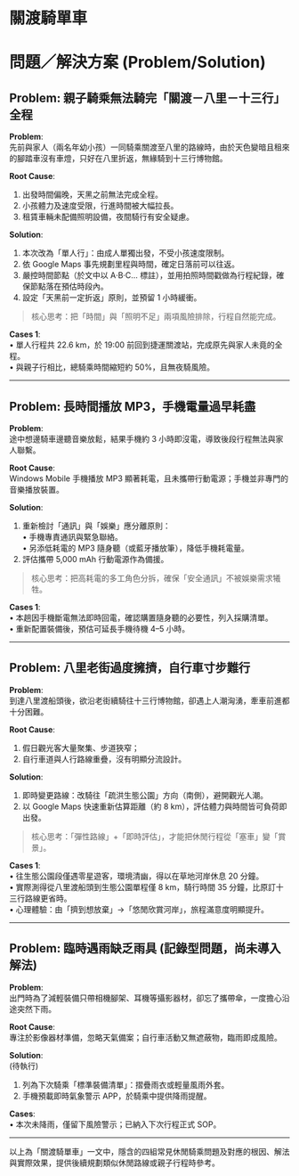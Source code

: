 # 關渡騎單車

# 問題／解決方案 (Problem/Solution)

## Problem: 親子騎乘無法騎完「關渡－八里－十三行」全程

**Problem**:  
先前與家人（兩名年幼小孩）一同騎乘關渡至八里的路線時，由於天色變暗且租來的腳踏車沒有車燈，只好在八里折返，無緣騎到十三行博物館。

**Root Cause**:  
1. 出發時間偏晚，天黑之前無法完成全程。  
2. 小孩體力及速度受限，行進時間被大幅拉長。  
3. 租賃車輛未配備照明設備，夜間騎行有安全疑慮。

**Solution**:  
1. 本次改為「單人行」：由成人單獨出發，不受小孩速度限制。  
2. 依 Google Maps 事先規劃里程與時間，確定日落前可以往返。  
3. 嚴控時間節點（於文中以 A‧B‧C… 標註），並用拍照時間戳做為行程紀錄，確保節點落在預估時段內。  
4. 設定「天黑前一定折返」原則，並預留 1 小時緩衝。  

> 核心思考：把「時間」與「照明不足」兩項風險排除，行程自然能完成。

**Cases 1**:  
• 單人行程共 22.6 km，於 19:00 前回到捷運關渡站，完成原先與家人未竟的全程。  
• 與親子行相比，總騎乘時間縮短約 50%，且無夜騎風險。

---

## Problem: 長時間播放 MP3，手機電量過早耗盡

**Problem**:  
途中想邊騎車邊聽音樂放鬆，結果手機約 3 小時即沒電，導致後段行程無法與家人聯繫。

**Root Cause**:  
Windows Mobile 手機播放 MP3 顯著耗電，且未攜帶行動電源；手機並非專門的音樂播放裝置。

**Solution**:  
1. 重新檢討「通訊」與「娛樂」應分離原則：  
   • 手機專責通訊與緊急聯絡。  
   • 另添低耗電的 MP3 隨身聽（或藍牙播放筆），降低手機耗電量。  
2. 評估攜帶 5,000 mAh 行動電源作為備援。  

> 核心思考：把高耗電的多工角色分拆，確保「安全通訊」不被娛樂需求犧牲。

**Cases 1**:  
• 本趟因手機斷電無法即時回電，確認購置隨身聽的必要性，列入採購清單。  
• 重新配置裝備後，預估可延長手機待機 4–5 小時。

---

## Problem: 八里老街過度擁擠，自行車寸步難行

**Problem**:  
到達八里渡船頭後，欲沿老街續騎往十三行博物館，卻遇上人潮洶湧，牽車前進都十分困難。

**Root Cause**:  
1. 假日觀光客大量聚集、步道狹窄；  
2. 自行車道與人行路線重疊，沒有明顯分流設計。

**Solution**:  
1. 即時變更路線：改騎往「疏洪生態公園」方向（南側），避開觀光人潮。  
2. 以 Google Maps 快速重新估算距離（約 8 km），評估體力與時間皆可負荷即出發。  

> 核心思考：「彈性路線」+「即時評估」，才能把休閒行程從「塞車」變「賞景」。

**Cases 1**:  
• 往生態公園段僅遇零星遊客，環境清幽，得以在草地河岸休息 20 分鐘。  
• 實際測得從八里渡船頭到生態公園單程僅 8 km，騎行時間 35 分鐘，比原訂十三行路線更省時。  
• 心理體驗：由「擠到想放棄」→「悠閒欣賞河岸」，旅程滿意度明顯提升。

---

## Problem: 臨時遇雨缺乏雨具 (記錄型問題，尚未導入解法)

**Problem**:  
出門時為了減輕裝備只帶相機腳架、耳機等攝影器材，卻忘了攜帶傘，一度擔心沿途突然下雨。

**Root Cause**:  
專注於影像器材準備，忽略天氣備案；自行車活動又無遮蔽物，臨雨即成風險。

**Solution**:  
(待執行)  
1. 列為下次騎乘「標準裝備清單」：摺疊雨衣或輕量風雨外套。  
2. 手機預載即時氣象警示 APP，於騎乘中提供降雨提醒。

**Cases**:  
• 本次未降雨，僅留下風險警示；已納入下次行程正式 SOP。

---

以上為「關渡騎單車」一文中，隱含的四組常見休閒騎乘問題及對應的根因、解法與實際效果，提供後續規劃類似休閒路線或親子行程時參考。